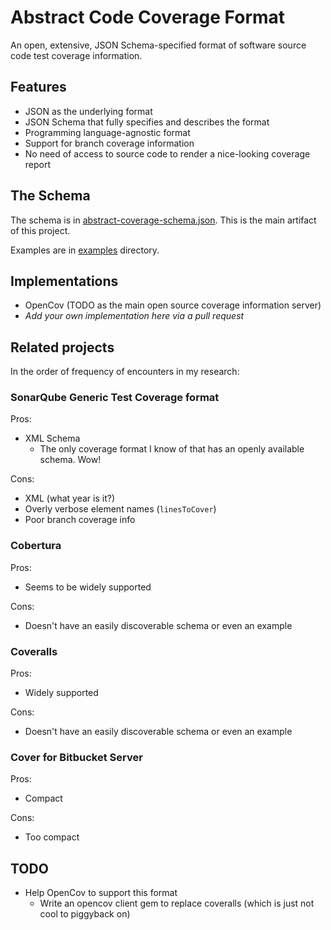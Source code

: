 # Abstract Code Coverage Format

An open, extensive, JSON Schema-specified format of software source code test coverage information.

## Features

* JSON as the underlying format
* JSON Schema that fully specifies and describes the format
* Programming language-agnostic format
* Support for branch coverage information
* No need of access to source code to render a nice-looking coverage report

## The Schema

The schema is in [abstract-coverage-schema.json](abstract-coverage-schema.json). This is the main artifact of this project.

Examples are in [examples](examples) directory.

## Implementations

* OpenCov (TODO as the main open source coverage information server)
* _Add your own implementation here via a pull request_

## Related projects

In the order of frequency of encounters in my research:

### SonarQube Generic Test Coverage format

Pros:
* XML Schema
  * The only coverage format I know of that has an openly available schema. Wow!

Cons:
* XML (what year is it?)
* Overly verbose element names (`linesToCover`)
* Poor branch coverage info

### Cobertura

Pros:

* Seems to be widely supported

Cons:

* Doesn't have an easily discoverable schema or even an example

### Coveralls

Pros:

* Widely supported

Cons:

* Doesn't have an easily discoverable schema or even an example

### Cover for Bitbucket Server

Pros:

* Compact

Cons:

* Too compact

## TODO

* Help OpenCov to support this format
  * Write an opencov client gem to replace coveralls (which is just not cool to piggyback on)
